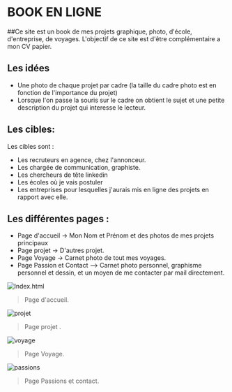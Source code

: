 # BOOK EN LIGNE 
##Ce site est un book de mes projets graphique, photo, d'école, d'entreprise, de voyages.
L'objectif de ce site est d'être complémentaire a mon CV papier. 


## Les idées

* Une photo de chaque projet par cadre (la taille du cadre photo est en fonction de l'importance du projet) 
* Lorsque l'on passe la souris sur le cadre on obtient le sujet et une petite description du projet qui interesse le lecteur. 

## Les cibles:

Les cibles sont :
* Les recruteurs en agence, chez l'annonceur. 
* Les chargée de communication, graphiste.
* Les chercheurs de tête linkedin
* Les écoles où je vais postuler 
* Les entreprises pour lesquelles j'aurais mis en ligne des projets en rapport avec elle. 

## Les différentes pages :

* Page d'accueil -> Mon Nom et Prénom et des photos de mes projets principaux 
* Page projet -> D'autres projet.
* Page Voyage -> Carnet photo de tout mes voyages.
* Page Passion et Contact --> Carnet photo personnel, graphisme personnel et dessin, et un moyen de me contacter par mail directement. 


![Index.html](https://image.noelshack.com/fichiers/2018/16/3/1524056734-maquette-site-01.png)
> Page d'accueil.

![projet](https://image.noelshack.com/fichiers/2018/16/3/1524056771-maquette-site-02.png)
> Page projet .

![voyage](https://image.noelshack.com/fichiers/2018/16/3/1524056797-maquette-site-03.png)
> Page Voyage.

![passions](https://image.noelshack.com/fichiers/2018/16/3/1524056821-maquette-site-04.png)
> Page Passions et contact.
